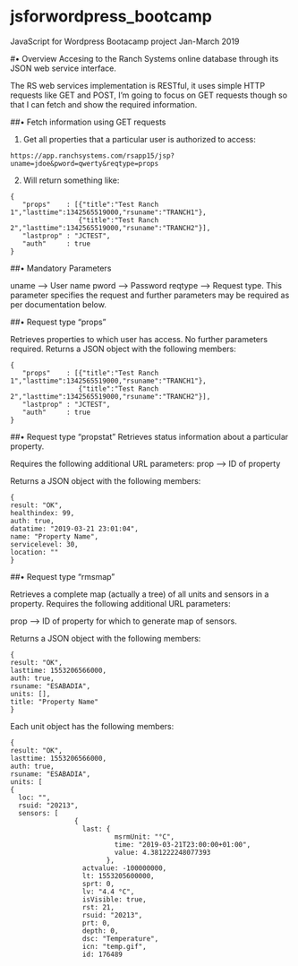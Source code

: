 # jsforwordpress_bootcamp
JavaScript for Wordpress Bootacamp project Jan-March 2019

#•	Overview
Accesing to the Ranch Systems online database through its JSON web service interface. 

The RS web services implementation is RESTful, it uses simple HTTP requests like GET and POST, I’m going to focus on GET requests though so that I can fetch and show the required information.

##• Fetch information using GET requests

1. Get all properties that a particular user is authorized to access:
```
https://app.ranchsystems.com/rsapp15/jsp?uname=jdoe&pword=qwerty&reqtype=props
```

2. Will return something like:

```
{  
   "props"    : [{"title":"Test Ranch 1","lasttime":1342565519000,"rsuname":"TRANCH1"},
                 {"title":"Test Ranch 2","lasttime":1342565519000,"rsuname":"TRANCH2"}],
   "lastprop" : "JCTEST",
   "auth"     : true
}
```

##•	Mandatory Parameters

uname --> User name
pword --> Password
reqtype --> Request type. This parameter specifies the request and further parameters may be required as per documentation below.

##•	Request type “props”

Retrieves properties to which user has access.
No further parameters required.
Returns a JSON object with the following members:

```
{  
   "props"    : [{"title":"Test Ranch 1","lasttime":1342565519000,"rsuname":"TRANCH1"},
                 {"title":"Test Ranch 2","lasttime":1342565519000,"rsuname":"TRANCH2"}],
   "lastprop" : "JCTEST",
   "auth"     : true
}
```

##•	Request type “propstat”
Retrieves status information about a particular property.

Requires the following additional URL parameters:
prop --> ID of property

Returns a JSON object with the following members:

```
{
result: "OK",
healthindex: 99,
auth: true,
datatime: "2019-03-21 23:01:04",
name: "Property Name",
servicelevel: 30,
location: ""
}
```

##•	Request type “rmsmap”

Retrieves a complete map (actually a tree) of all units and sensors in a property.
Requires the following additional URL parameters:

prop --> ID of property for which to generate map of sensors.

Returns a JSON object with the following members:

```
{
result: "OK",
lasttime: 1553206566000,
auth: true,
rsuname: "ESABADIA",
units: [],
title: "Property Name"
}
```

Each unit object has the following members:

```
{
result: "OK",
lasttime: 1553206566000,
auth: true,
rsuname: "ESABADIA",
units: [
{
  loc: "",
  rsuid: "20213",
  sensors: [
                {
                  last: {
                          msrmUnit: "°C",
                          time: "2019-03-21T23:00:00+01:00",
                          value: 4.381222248077393
                        },
                  actvalue: -100000000,
                  lt: 1553205600000,
                  sprt: 0,
                  lv: "4.4 °C",
                  isVisible: true,
                  rst: 21,
                  rsuid: "20213",
                  prt: 0,
                  depth: 0,
                  dsc: "Temperature",
                  icn: "temp.gif",
                  id: 176489
```
